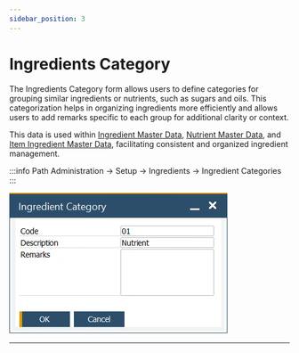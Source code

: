 ```yaml
---
sidebar_position: 3
---
```


# Ingredients Category

The Ingredients Category form allows users to define categories for grouping similar ingredients or nutrients, such as sugars and oils. This categorization helps in organizing ingredients more efficiently and allows users to add remarks specific to each group for additional clarity or context.

This data is used within [Ingredient Master Data](../ingredient-master-data.md), [Nutrient Master Data](../nutrient-master-data.md), and [Item Ingredient Master Data](../ingredient-and-nutrient-template.md), facilitating consistent and organized ingredient management.

:::info Path
    Administration → Setup → Ingredients → Ingredient Categories
:::

![Ingredients Category](./media/ingredients-category/ingredient-category.webp)

---
